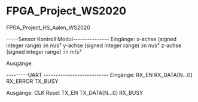 # FPGA_Project_WS2020
FPGA_Project_HS_Aalen_WS2020  


-----Sensor Kontroll Modul---------------
Eingänge:
x-achse (signed integer range) :in m/s²
y-achse (signed integer range) :in m/s²
z-achse (signed integer range) :in m/s²

Ausgänge:


---------UART ---------------------------
Eingänge:
RX_EN
RX_DATA[N...0]
RX_ERROR
TX_BUSY

Ausgänge:
CLK
Reset
TX_EN
TX_DATA[N...0]
RX_BUSY
